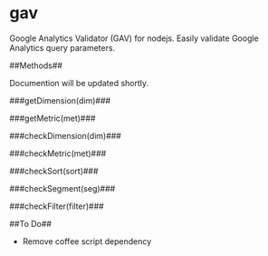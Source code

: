 gav
===

Google Analytics Validator (GAV) for nodejs. Easily validate Google Analytics query parameters.

##Methods##

Documention will be updated shortly.

###getDimension(dim)###

###getMetric(met)###

###checkDimension(dim)###

###checkMetric(met)###

###checkSort(sort)###

###checkSegment(seg)###

###checkFilter(filter)###

##To Do##

- Remove coffee script dependency
